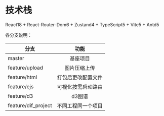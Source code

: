 # 技术栈

React18 + React-Router-Dom6 + Zustand4 + TypeScript5 + Vite5 + Antd5

各分支说明：

| 分支           |        功能        |
| -------------- | :----------------: |
| master         |      基座项目      |
| feature/upload |    图片压缩上传    |
| feature/html   | 打包后更改配置文件 |
| feature/ejs    | 可视化按需启动路由 |
| feature/d3     |       d3图谱       |
| feature/dif_project | 不同工程同一个项目 |
